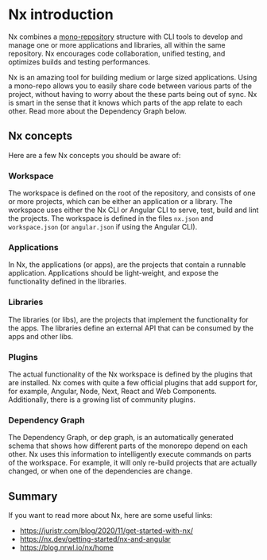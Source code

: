# Nx introduction

Nx combines a [mono-repository](./monorepo-intro.md) structure with CLI tools to develop and manage one or more applications and libraries, all within the same repository. Nx encourages code collaboration, unified testing, and optimizes builds and testing performances.

Nx is an amazing tool for building medium or large sized applications. Using a mono-repo allows you to easily share code between various parts of the project, without having to worry about the these parts being out of sync. Nx is smart in the sense that it knows which parts of the app relate to each other. Read more about the Dependency Graph below.

## Nx concepts

Here are a few Nx concepts you should be aware of:

### Workspace

The workspace is defined on the root of the repository, and consists of one or more projects, which can be either an application or a library. The workspace uses either the Nx CLI or Angular CLI to serve, test, build and lint the projects. The workspace is defined in the files `nx.json` and `workspace.json` (or `angular.json` if using the Angular CLI).

### Applications

In Nx, the applications (or apps), are the projects that contain a runnable application. Applications should be light-weight, and expose the functionality defined in the libraries.

### Libraries

The libraries (or libs), are the projects that implement the functionality for the apps. The libraries define an external API that can be consumed by the apps and other libs.

### Plugins

The actual functionality of the Nx workspace is defined by the plugins that are installed. Nx comes with quite a few official plugins that add support for, for example, Angular, Node, Next, React and Web Components. Additionally, there is a growing list of community plugins.

### Dependency Graph

The Dependency Graph, or dep graph, is an automatically generated schema that shows how different parts of the monorepo depend on each other. Nx uses this information to intelligently execute commands on parts of the workspace. For example, it will only re-build projects that are actually changed, or when one of the dependencies are change.

## Summary

If you want to read more about Nx, here are some useful links:

- <https://juristr.com/blog/2020/11/get-started-with-nx/>
- <https://nx.dev/getting-started/nx-and-angular>
- <https://blog.nrwl.io/nx/home>
